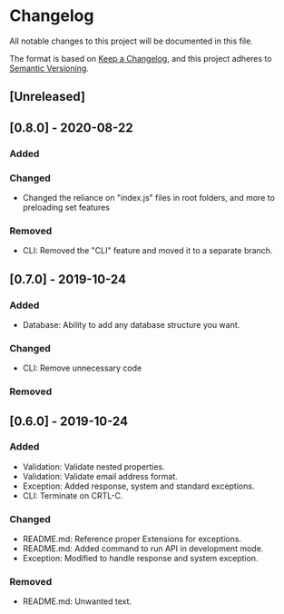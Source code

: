# Changelog
All notable changes to this project will be documented in this file.

The format is based on [Keep a Changelog](https://keepachangelog.com/en/1.0.0/),
and this project adheres to [Semantic Versioning](https://semver.org/spec/v2.0.0.html).

## [Unreleased]

## [0.8.0] - 2020-08-22
### Added
### Changed
- Changed the reliance on "index.js" files in root folders, and more to preloading set features
### Removed
- CLI: Removed the "CLI" feature and moved it to a separate branch.

## [0.7.0] - 2019-10-24
### Added
- Database: Ability to add any database structure you want.
### Changed
- CLI: Remove unnecessary code
### Removed

## [0.6.0] - 2019-10-24
### Added
- Validation: Validate nested properties.
- Validation: Validate email address format.
- Exception: Added response, system and standard exceptions.
- CLI: Terminate on CRTL-C.
### Changed
- README.md: Reference proper Extensions for exceptions.
- README.md: Added command to run API in development mode.
- Exception: Modified to handle response and system exception.
### Removed
- README.md: Unwanted text.

